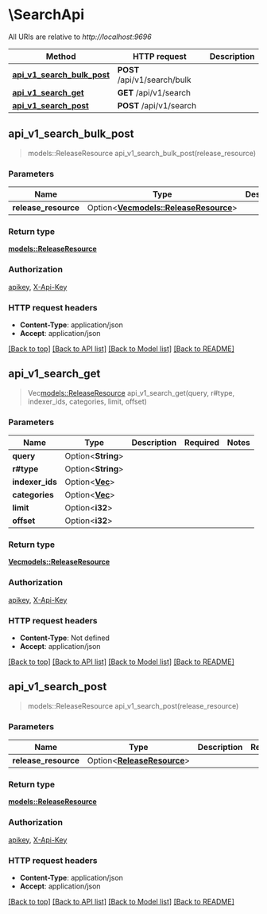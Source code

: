 # \SearchApi

All URIs are relative to *http://localhost:9696*

Method | HTTP request | Description
------------- | ------------- | -------------
[**api_v1_search_bulk_post**](SearchApi.md#api_v1_search_bulk_post) | **POST** /api/v1/search/bulk | 
[**api_v1_search_get**](SearchApi.md#api_v1_search_get) | **GET** /api/v1/search | 
[**api_v1_search_post**](SearchApi.md#api_v1_search_post) | **POST** /api/v1/search | 



## api_v1_search_bulk_post

> models::ReleaseResource api_v1_search_bulk_post(release_resource)


### Parameters


Name | Type | Description  | Required | Notes
------------- | ------------- | ------------- | ------------- | -------------
**release_resource** | Option<[**Vec<models::ReleaseResource>**](ReleaseResource.md)> |  |  |

### Return type

[**models::ReleaseResource**](ReleaseResource.md)

### Authorization

[apikey](../README.md#apikey), [X-Api-Key](../README.md#X-Api-Key)

### HTTP request headers

- **Content-Type**: application/json
- **Accept**: application/json

[[Back to top]](#) [[Back to API list]](../README.md#documentation-for-api-endpoints) [[Back to Model list]](../README.md#documentation-for-models) [[Back to README]](../README.md)


## api_v1_search_get

> Vec<models::ReleaseResource> api_v1_search_get(query, r#type, indexer_ids, categories, limit, offset)


### Parameters


Name | Type | Description  | Required | Notes
------------- | ------------- | ------------- | ------------- | -------------
**query** | Option<**String**> |  |  |
**r#type** | Option<**String**> |  |  |
**indexer_ids** | Option<[**Vec<i32>**](i32.md)> |  |  |
**categories** | Option<[**Vec<i32>**](i32.md)> |  |  |
**limit** | Option<**i32**> |  |  |
**offset** | Option<**i32**> |  |  |

### Return type

[**Vec<models::ReleaseResource>**](ReleaseResource.md)

### Authorization

[apikey](../README.md#apikey), [X-Api-Key](../README.md#X-Api-Key)

### HTTP request headers

- **Content-Type**: Not defined
- **Accept**: application/json

[[Back to top]](#) [[Back to API list]](../README.md#documentation-for-api-endpoints) [[Back to Model list]](../README.md#documentation-for-models) [[Back to README]](../README.md)


## api_v1_search_post

> models::ReleaseResource api_v1_search_post(release_resource)


### Parameters


Name | Type | Description  | Required | Notes
------------- | ------------- | ------------- | ------------- | -------------
**release_resource** | Option<[**ReleaseResource**](ReleaseResource.md)> |  |  |

### Return type

[**models::ReleaseResource**](ReleaseResource.md)

### Authorization

[apikey](../README.md#apikey), [X-Api-Key](../README.md#X-Api-Key)

### HTTP request headers

- **Content-Type**: application/json
- **Accept**: application/json

[[Back to top]](#) [[Back to API list]](../README.md#documentation-for-api-endpoints) [[Back to Model list]](../README.md#documentation-for-models) [[Back to README]](../README.md)

